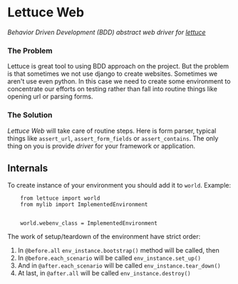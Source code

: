 Lettuce Web
====================

*Behavior Driven Development (BDD) abstract web driver for
[lettuce](http://lettuce.it)*

### The Problem

Lettuce is great tool to using BDD approach on the project. But the problem
is that sometimes we not use django to create websites. Sometimes we aren't use
even python. In this case we need to create some environment to concentrate
our efforts on testing rather than fall into routine things like opening url or parsing forms.

### The Solution

*Lettuce Web* will take care of routine steps. Here is form parser, typical
things like `assert_url`, `assert_form_fields` or `assert_contains`.
The only thing on you is provide *driver* for your framework or
application.



Internals
--------------------

To create instance of your environment you should add it to `world`.
Example:

        from lettuce import world
        from mylib import ImplementedEnvironment


        world.webenv_class = ImplementedEnvironment



The work of setup/teardown of the environment have strict order:

  1. In `@before.all` `env_instance.bootstrap()` method will be called, then
  1. In `@before.each_scenario` will be called `env_instance.set_up()`
  1. And in `@after.each_scenario` will be called `env_instance.tear_down()`
  1. At last, in `@after.all` will be called `env_instance.destroy()`
